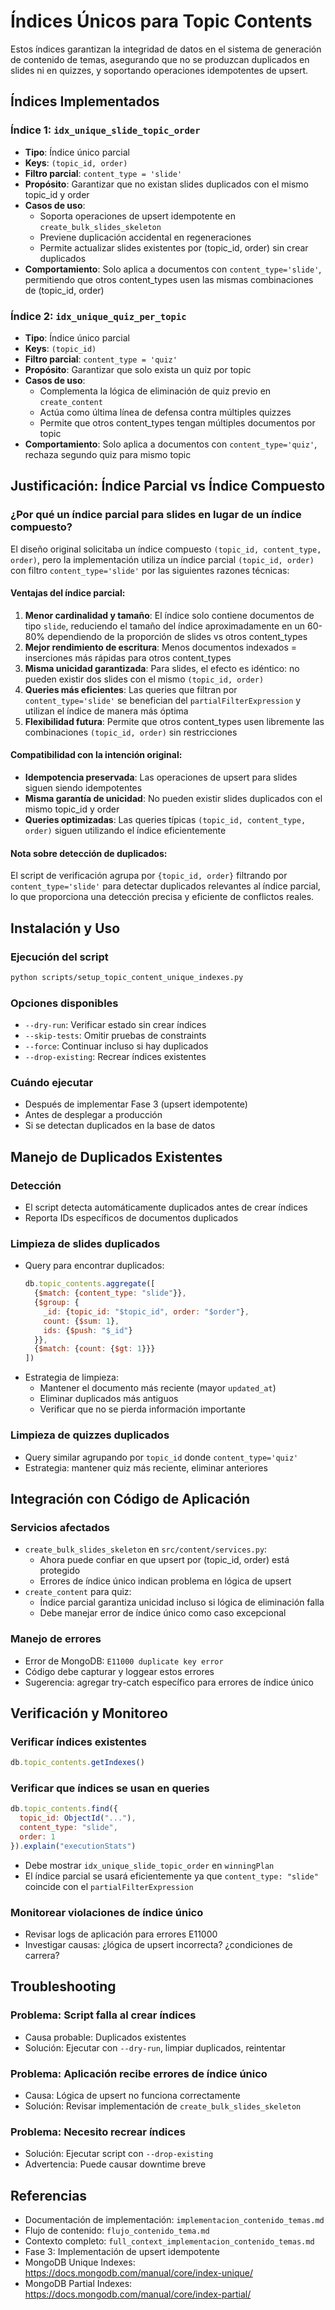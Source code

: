 # Índices Únicos para Topic Contents

Estos índices garantizan la integridad de datos en el sistema de generación de contenido de temas, asegurando que no se produzcan duplicados en slides ni en quizzes, y soportando operaciones idempotentes de upsert.

## Índices Implementados

### Índice 1: `idx_unique_slide_topic_order`
- **Tipo**: Índice único parcial
- **Keys**: `(topic_id, order)`
- **Filtro parcial**: `content_type = 'slide'`
- **Propósito**: Garantizar que no existan slides duplicados con el mismo topic_id y order
- **Casos de uso**:
  - Soporta operaciones de upsert idempotente en `create_bulk_slides_skeleton`
  - Previene duplicación accidental en regeneraciones
  - Permite actualizar slides existentes por (topic_id, order) sin crear duplicados
- **Comportamiento**: Solo aplica a documentos con `content_type='slide'`, permitiendo que otros content_types usen las mismas combinaciones de (topic_id, order)

### Índice 2: `idx_unique_quiz_per_topic`
- **Tipo**: Índice único parcial
- **Keys**: `(topic_id)`
- **Filtro parcial**: `content_type = 'quiz'`
- **Propósito**: Garantizar que solo exista un quiz por topic
- **Casos de uso**:
  - Complementa la lógica de eliminación de quiz previo en `create_content`
  - Actúa como última línea de defensa contra múltiples quizzes
  - Permite que otros content_types tengan múltiples documentos por topic
- **Comportamiento**: Solo aplica a documentos con `content_type='quiz'`, rechaza segundo quiz para mismo topic

## Justificación: Índice Parcial vs Índice Compuesto

### ¿Por qué un índice parcial para slides en lugar de un índice compuesto?

El diseño original solicitaba un índice compuesto `(topic_id, content_type, order)`, pero la implementación utiliza un índice parcial `(topic_id, order)` con filtro `content_type='slide'` por las siguientes razones técnicas:

#### Ventajas del índice parcial:
1. **Menor cardinalidad y tamaño**: El índice solo contiene documentos de tipo `slide`, reduciendo el tamaño del índice aproximadamente en un 60-80% dependiendo de la proporción de slides vs otros content_types
2. **Mejor rendimiento de escritura**: Menos documentos indexados = inserciones más rápidas para otros content_types
3. **Misma unicidad garantizada**: Para slides, el efecto es idéntico: no pueden existir dos slides con el mismo `(topic_id, order)`
4. **Queries más eficientes**: Las queries que filtran por `content_type='slide'` se benefician del `partialFilterExpression` y utilizan el índice de manera más óptima
5. **Flexibilidad futura**: Permite que otros content_types usen libremente las combinaciones `(topic_id, order)` sin restricciones

#### Compatibilidad con la intención original:
- **Idempotencia preservada**: Las operaciones de upsert para slides siguen siendo idempotentes
- **Misma garantía de unicidad**: No pueden existir slides duplicados con el mismo topic_id y order
- **Queries optimizadas**: Las queries típicas `(topic_id, content_type, order)` siguen utilizando el índice eficientemente

#### Nota sobre detección de duplicados:
El script de verificación agrupa por `{topic_id, order}` filtrando por `content_type='slide'` para detectar duplicados relevantes al índice parcial, lo que proporciona una detección precisa y eficiente de conflictos reales.

## Instalación y Uso

### Ejecución del script
```bash
python scripts/setup_topic_content_unique_indexes.py
```

### Opciones disponibles
- `--dry-run`: Verificar estado sin crear índices
- `--skip-tests`: Omitir pruebas de constraints
- `--force`: Continuar incluso si hay duplicados
- `--drop-existing`: Recrear índices existentes

### Cuándo ejecutar
- Después de implementar Fase 3 (upsert idempotente)
- Antes de desplegar a producción
- Si se detectan duplicados en la base de datos

## Manejo de Duplicados Existentes

### Detección
- El script detecta automáticamente duplicados antes de crear índices
- Reporta IDs específicos de documentos duplicados

### Limpieza de slides duplicados
- Query para encontrar duplicados:
  ```javascript
  db.topic_contents.aggregate([
    {$match: {content_type: "slide"}},
    {$group: {
      _id: {topic_id: "$topic_id", order: "$order"},
      count: {$sum: 1},
      ids: {$push: "$_id"}
    }},
    {$match: {count: {$gt: 1}}}
  ])
  ```
- Estrategia de limpieza:
  - Mantener el documento más reciente (mayor `updated_at`)
  - Eliminar duplicados más antiguos
  - Verificar que no se pierda información importante

### Limpieza de quizzes duplicados
- Query similar agrupando por `topic_id` donde `content_type='quiz'`
- Estrategia: mantener quiz más reciente, eliminar anteriores

## Integración con Código de Aplicación

### Servicios afectados
- `create_bulk_slides_skeleton` en `src/content/services.py`:
  - Ahora puede confiar en que upsert por (topic_id, order) está protegido
  - Errores de índice único indican problema en lógica de upsert
- `create_content` para quiz:
  - Índice parcial garantiza unicidad incluso si lógica de eliminación falla
  - Debe manejar error de índice único como caso excepcional

### Manejo de errores
- Error de MongoDB: `E11000 duplicate key error`
- Código debe capturar y loggear estos errores
- Sugerencia: agregar try-catch específico para errores de índice único

## Verificación y Monitoreo

### Verificar índices existentes
```javascript
db.topic_contents.getIndexes()
```

### Verificar que índices se usan en queries
```javascript
db.topic_contents.find({
  topic_id: ObjectId("..."),
  content_type: "slide",
  order: 1
}).explain("executionStats")
```
- Debe mostrar `idx_unique_slide_topic_order` en `winningPlan`
- El índice parcial se usará eficientemente ya que `content_type: "slide"` coincide con el `partialFilterExpression`

### Monitorear violaciones de índice único
- Revisar logs de aplicación para errores E11000
- Investigar causas: ¿lógica de upsert incorrecta? ¿condiciones de carrera?

## Troubleshooting

### Problema: Script falla al crear índices
- Causa probable: Duplicados existentes
- Solución: Ejecutar con `--dry-run`, limpiar duplicados, reintentar

### Problema: Aplicación recibe errores de índice único
- Causa: Lógica de upsert no funciona correctamente
- Solución: Revisar implementación de `create_bulk_slides_skeleton`

### Problema: Necesito recrear índices
- Solución: Ejecutar script con `--drop-existing`
- Advertencia: Puede causar downtime breve

## Referencias

- Documentación de implementación: `implementacion_contenido_temas.md`
- Flujo de contenido: `flujo_contenido_tema.md`
- Contexto completo: `full_context_implementacion_contenido_temas.md`
- Fase 3: Implementación de upsert idempotente
- MongoDB Unique Indexes: https://docs.mongodb.com/manual/core/index-unique/
- MongoDB Partial Indexes: https://docs.mongodb.com/manual/core/index-partial/